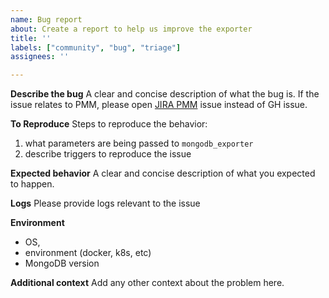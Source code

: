 ```yaml
---
name: Bug report
about: Create a report to help us improve the exporter
title: ''
labels: ["community", "bug", "triage"]
assignees: ''

---
```


**Describe the bug**
A clear and concise description of what the bug is. 
If the issue relates to PMM, please open [JIRA PMM](https://jira.percona.com/projects/PMM/issues) issue instead of GH issue.

**To Reproduce**
Steps to reproduce the behavior:
1. what parameters are being passed to `mongodb_exporter`
2. describe triggers to reproduce the issue

**Expected behavior**
A clear and concise description of what you expected to happen.

**Logs**
Please provide logs relevant to the issue

**Environment**
 - OS,
 - environment (docker, k8s, etc)
 - MongoDB version

**Additional context**
Add any other context about the problem here.

